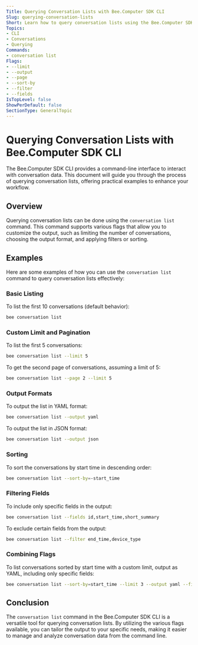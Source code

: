 ```yaml
---
Title: Querying Conversation Lists with Bee.Computer SDK CLI
Slug: querying-conversation-lists
Short: Learn how to query conversation lists using the Bee.Computer SDK CLI with practical examples.
Topics:
- CLI
- Conversations
- Querying
Commands:
- conversation list
Flags:
- --limit
- --output
- --page
- --sort-by
- --filter
- --fields
IsTopLevel: false
ShowPerDefault: false
SectionType: GeneralTopic
---
```


# Querying Conversation Lists with Bee.Computer SDK CLI

The Bee.Computer SDK CLI provides a command-line interface to interact with conversation data. This document will guide you through the process of querying conversation lists, offering practical examples to enhance your workflow.

## Overview

Querying conversation lists can be done using the `conversation list` command. This command supports various flags that allow you to customize the output, such as limiting the number of conversations, choosing the output format, and applying filters or sorting.

## Examples

Here are some examples of how you can use the `conversation list` command to query conversation lists effectively:

### Basic Listing

To list the first 10 conversations (default behavior):

```bash
bee conversation list
```

### Custom Limit and Pagination

To list the first 5 conversations:

```bash
bee conversation list --limit 5
```

To get the second page of conversations, assuming a limit of 5:

```bash
bee conversation list --page 2 --limit 5
```

### Output Formats

To output the list in YAML format:

```bash
bee conversation list --output yaml
```

To output the list in JSON format:

```bash
bee conversation list --output json
```

### Sorting

To sort the conversations by start time in descending order:

```bash
bee conversation list --sort-by=-start_time
```

### Filtering Fields

To include only specific fields in the output:

```bash
bee conversation list --fields id,start_time,short_summary
```

To exclude certain fields from the output:

```bash
bee conversation list --filter end_time,device_type
```

### Combining Flags

To list conversations sorted by start time with a custom limit, output as YAML, including only specific fields:

```bash
bee conversation list --sort-by=start_time --limit 3 --output yaml --fields id,start_time,short_summary
```

## Conclusion

The `conversation list` command in the Bee.Computer SDK CLI is a versatile tool for querying conversation lists. By utilizing the various flags available, you can tailor the output to your specific needs, making it easier to manage and analyze conversation data from the command line.
